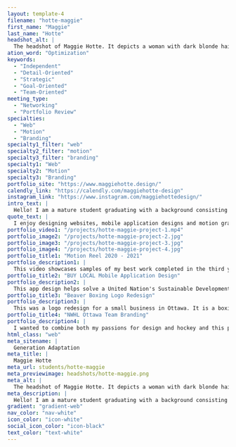 ```yaml
---
layout: template-4
filename: "hotte-maggie"
first_name: "Maggie"
last_name: "Hotte"
headshot_alt: |
  The headshot of Maggie Hotte. It depicts a woman with dark blonde hair smiling. She is wearing a dark shirt and blazer with glasses.
ation_word: "Optimization"
keywords:
  - "Independent"
  - "Detail-Oriented"
  - "Strategic"
  - "Goal-Oriented"
  - "Team-Oriented"
meeting_type:
  - "Networking"
  - "Portfolio Review"
specialties:
  - "Web"
  - "Motion"
  - "Branding"
specialty1_filter: "web"
specialty2_filter: "motion"
specialty3_filter: "branding"
specialty1: "Web"
specialty2: "Motion"
specialty3: "Branding"
portfolio_site: "https://www.maggiehotte.design/"
calendly_link: "https://calendly.com/maggiehotte-design"
instagram_link: "https://www.instagram.com/maggiehottedesign/"
intro_text: |
  Hello! I am a mature student graduating with a background consisting of psychology, fine arts, neuroscience, and now graphic design. I find that my interesting past helps to give me a unique and augmented perspective when designing.
quote_text: |
  I enjoy designing websites, mobile application designs and motion graphics.
portfolio_video1: "/projects/hotte-maggie-project-1.mp4"
portfolio_image2: "/projects/hotte-maggie-project-2.jpg"
portfolio_image3: "/projects/hotte-maggie-project-3.jpg"
portfolio_image4: "/projects/hotte-maggie-project-4.jpg"
portfolio_title1: "Motion Reel 2020 - 2021"
portfolio_description1: |
  This video showcases samples of my best work completed in the third year of the program (2020-2021). It includes projects such as mobile application user interaction design, short animations and looping gifs.
portfolio_title2: "BUY LOCAL Mobile Application Design"
portfolio_description2: |
  This app design helps solve a United Nation's Sustainable Development Goal #13 directed towards Improving Climate Action. It helps local people find locally sourced food and lessens their carbon footprint.
portfolio_title3: "Beaver Boxing Logo Redesign"
portfolio_description3: |
  This was a logo redesign for a small business in Ottawa. It is a boxing club that features olympic-level coaching for boxing. This case study includes a new logo and stationary branding for the club.
portfolio_title4: "NWHL Ottawa Team Branding"
portfolio_description4: |
  I wanted to combine both my passions for design and hockey and this project entails the branding and logo design for a National Women’s Hockey Team for Ottawa. It includes both jersey and logo designs.
html_class: "web"
meta_sitename: |
  Generation Adaptation
meta_title: |
  Maggie Hotte
meta_url: students/hotte-maggie
meta_previewimage: headshots/hotte-maggie.png
meta_alt: |
  The headshot of Maggie Hotte. It depicts a woman with dark blonde hair smiling. She is wearing a dark shirt and blazer with glasses.
meta_description: |
  Hello! I am a mature student graduating with a background consisting of psychology, fine arts, neuroscience, and now graphic design. I find that my interesting past helps to give me a unique and augmented perspective when designing.
gradient: "gradient-web"
nav_color: "nav-white"
icon_color: "icon-white"
social_icon_color: "icon-black"
text_color: "text-white"
---
```

